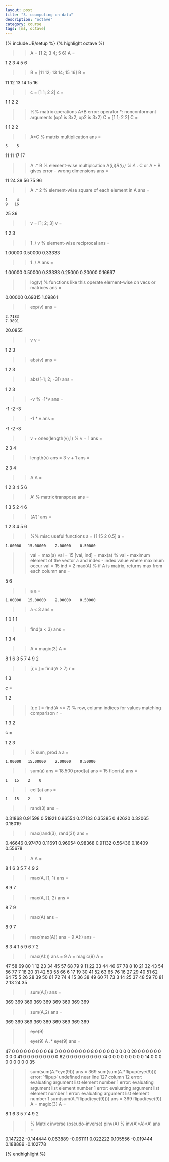 ```yaml
---
layout: post
title: "3. coumputing on data"
description: "octave"
category: course
tags: [ml, octave]
---
```

{% include JB/setup %}
{% highlight octave %}
>> A = [1 2; 3 4; 5 6]
A =

   1   2
   3   4
   5   6

>> B = [11 12; 13 14; 15 16]
B =

   11   12
   13   14
   15   16

>> c = [1 1; 2 2]
c =

   1   1
   2   2

>>%% matrix operations
>> A*B
error: operator *: nonconformant arguments (op1 is 3x2, op2 is 3x2)
>> C = [1 1; 2 2]
C =

   1   1
   2   2

>> A*C  % matrix multiplication
ans =

    5    5
   11   11
   17   17

>> A .* B % element-wise multiplcation A(i,i)*B(i,i)
          % A .* C  or A * B gives error - wrong dimensions
ans =

   11   24
   39   56
   75   96

>> A .^ 2 % element-wise square of each element in A
ans =

    1    4
    9   16
   25   36

>> v = [1; 2; 3]
v =

   1
   2
   3

>> 1 ./ v % element-wise reciprocal
ans =

   1.00000
   0.50000
   0.33333

>> 1 ./ A
ans =

   1.00000   0.50000
   0.33333   0.25000
   0.20000   0.16667

>> log(v) % functions like this operate element-wise on vecs or matrices 
ans =

   0.00000
   0.69315
   1.09861

>> exp(v)
ans =

    2.7183
    7.3891
   20.0855

>> v
v =

   1
   2
   3

>> abs(v)
ans =

   1
   2
   3

>> abs([-1; 2; -3])
ans =

   1
   2
   3

>> -v  % -1*v
ans =

  -1
  -2
  -3

>> -1 * v
ans =

  -1
  -2
  -3

>> v + ones(length(v),1) % v + 1
ans =

   2
   3
   4

>> length(v)
ans =  3
>> v + 1
ans =

   2
   3
   4

>> A
A =

   1   2
   3   4
   5   6
 
>> A'  % matrix transpose
ans =

   1   3   5
   2   4   6

>> (A')'
ans =

   1   2
   3   4
   5   6

>>%% misc useful functions
>> a = [1 15 2 0.5]
a =

    1.00000   15.00000    2.00000    0.50000

>> val = max(a)
val =  15
>> [val, ind] = max(a) % val -  maximum element of the vector a and index - index value where maximum occur
val =  15
ind =  2
>> max(A) % if A is matrix, returns max from each column
ans =

   5   6

>> a
a =

    1.00000   15.00000    2.00000    0.50000

>> a < 3
ans =

   1   0   1   1

>> find(a < 3)
ans =

   1   3   4

>> A = magic(3)
A =

   8   1   6
   3   5   7
   4   9   2

>> [r,c ] = find(A > 7)
r =

   1
   3

c =

   1
   2

>> [r,c ] = find(A >= 7) % row, column indices for values matching comparison
r =

   1
   3
   2

c =

   1
   2
   3

>>% sum, prod
>> a
a =

    1.00000   15.00000    2.00000    0.50000

>> sum(a)
ans =  18.500
>> prod(a)
ans =  15
>> floor(a)
ans =

    1   15    2    0

>> ceil(a)
ans =

    1   15    2    1

>> rand(3)
ans =

   0.31868   0.91598   0.51921
   0.96554   0.27133   0.35385
   0.42620   0.32065   0.18019

>> max(rand(3), rand(3))
ans =

   0.46646   0.97470   0.11691
   0.96954   0.98368   0.91132
   0.56436   0.16409   0.55678

>> A
A =

   8   1   6
   3   5   7
   4   9   2

>> max(A, [], 1)
ans =

   8   9   7

>> max(A, [], 2)
ans =

   8
   7
   9

>> max(A)
ans =

   8   9   7

>> max(max(A))
ans =  9
>> A(:)
ans =

   8
   3
   4
   1
   5
   9
   6
   7
   2

>> max(A(:))
ans =  9
>> A = magic(9)
A =

   47   58   69   80    1   12   23   34   45
   57   68   79    9   11   22   33   44   46
   67   78    8   10   21   32   43   54   56
   77    7   18   20   31   42   53   55   66
    6   17   19   30   41   52   63   65   76
   16   27   29   40   51   62   64   75    5
   26   28   39   50   61   72   74    4   15
   36   38   49   60   71   73    3   14   25
   37   48   59   70   81    2   13   24   35

>> sum(A,1)
ans =

   369   369   369   369   369   369   369   369   369

>> sum(A,2)
ans =

   369
   369
   369
   369
   369
   369
   369
   369
   369

>> eye(9)
>> 
>> eye(9)
>> A .* eye(9)
ans =

   47    0    0    0    0    0    0    0    0
    0   68    0    0    0    0    0    0    0
    0    0    8    0    0    0    0    0    0
    0    0    0   20    0    0    0    0    0
    0    0    0    0   41    0    0    0    0
    0    0    0    0    0   62    0    0    0
    0    0    0    0    0    0   74    0    0
    0    0    0    0    0    0    0   14    0
    0    0    0    0    0    0    0    0   35

>> sum(sum(A.*eye(9)))
ans =  369
>> sum(sum(A.*flipup(eye(9))))
error: `flipup' undefined near line 127 column 12
error: evaluating argument list element number 1
error: evaluating argument list element number 1
error: evaluating argument list element number 1
error: evaluating argument list element number 1
>> sum(sum(A.*flipud(eye(9))))
ans =  369
>> flipud(eye(9))
>> A = magic(3)
A =

   8   1   6
   3   5   7
   4   9   2

>>% Matrix inverse (pseudo-inverse) 
>> pinv(A)   % inv(A'*A)*A'
ans =

   0.147222  -0.144444   0.063889
  -0.061111   0.022222   0.105556
  -0.019444   0.188889  -0.102778

>> 

{% endhighlight %}